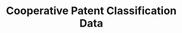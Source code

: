 ---
bigquery: https://console.cloud.google.com/bigquery?p=patents-public-data&d=cpc&page=dataset
citation: '“Cooperative Patent Classification” by the EPO and USPTO, for public use. '
contributors: EPO, USPTO
cost: None
description: Cooperative Patent Classification Data contains the scheme and definitions
  of the Cooperative Patent Classification system for classifying patent documents.
  The CPC is the result of a partnership between the EPO and the USPTO in their joint
  effort to develop a common, internationally compatible classification system for
  technical documents, in particular patent publications, which will be used by both
  offices in the patent granting process
documentation: https://www.cooperativepatentclassification.org/cpcSchemeAndDefinitions
last_edit: 04/10/2022, 01:57:23
location: https://www.cooperativepatentclassification.org/index
maintained_by: USPTO, EPO
schema_fields:
- definition
- symbol
- limiting_references
- parents
- applicationReferences
- breakdownCode
- childGroups
- additional_only
- not_allocatable
- date_revised
- title_full
- titleFull
- dateRevised
- children
- sizeCache
- ipc_concordant
- breakdown_code
- level
- status
- application_references
- notAllocatable
- ipcConcordant
- synonyms
- title_part
- residualReferences
- informativeReferences
- titlePart
- limitingReferences
- informative_references
- residual_references
- child_groups
- glossary
shortname: cooperative_patent_classification
tags:
- patents
- science
title: Cooperative Patent Classification Data
uuid: 984374a7-16e9-4b35-9445-458daceb01bf
---